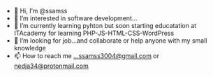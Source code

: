 - 👋 Hi, I’m @ssamss
- 👀 I’m interested in software development...
- 🌱 I’m currently learning pyhton but soon starting educatation at ITAcademy for learning PHP-JS-HTML-CSS-WordPress
- 💞️ I’m looking for job...and collaborate or help anyone with my small knowledge
- 📫 How to reach me ...ssamss3004@gmail.com or nedja34@protonmail.com

<!---
ssamss/ssamss is a ✨ special ✨ repository because its `README.md` (this file) appears on your GitHub profile.
You can click the Preview link to take a look at your changes.
--->
